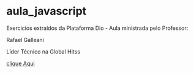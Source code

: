 # aula_javascript

      

  
   Exercicios extraídos da Plataforma Dio -
   Aula ministrada pelo Professor:
   <p>Rafael Galleani</p>
    Líder Técnico na Global Hitss

    

   

<a href="https://github.com/avalosdev/aula_javascript/tree/master">clique Aqui</a>



